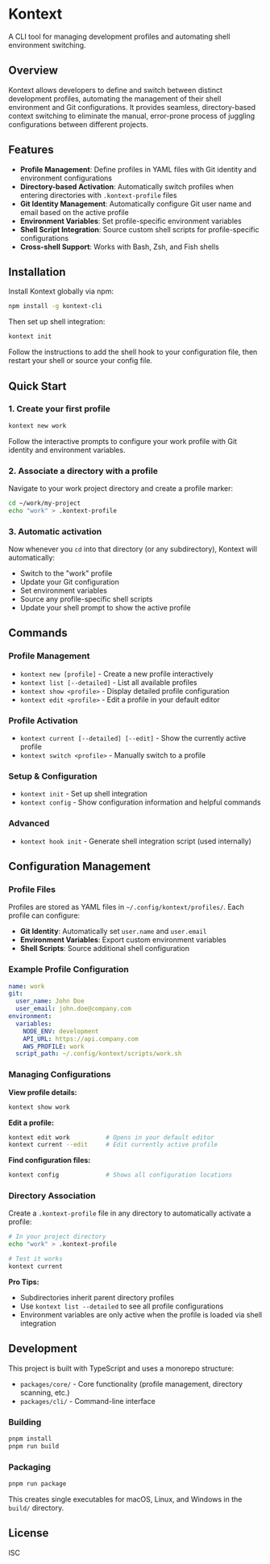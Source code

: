 # Kontext

A CLI tool for managing development profiles and automating shell environment switching.

## Overview

Kontext allows developers to define and switch between distinct development profiles, automating the management of their shell environment and Git configurations. It provides seamless, directory-based context switching to eliminate the manual, error-prone process of juggling configurations between different projects.

## Features

- **Profile Management**: Define profiles in YAML files with Git identity and environment configurations
- **Directory-based Activation**: Automatically switch profiles when entering directories with `.kontext-profile` files
- **Git Identity Management**: Automatically configure Git user name and email based on the active profile
- **Environment Variables**: Set profile-specific environment variables
- **Shell Script Integration**: Source custom shell scripts for profile-specific configurations
- **Cross-shell Support**: Works with Bash, Zsh, and Fish shells

## Installation

Install Kontext globally via npm:

```bash
npm install -g kontext-cli
```

Then set up shell integration:

```bash
kontext init
```

Follow the instructions to add the shell hook to your configuration file, then restart your shell or source your config file.

## Quick Start

### 1. Create your first profile

```bash
kontext new work
```

Follow the interactive prompts to configure your work profile with Git identity and environment variables.

### 2. Associate a directory with a profile

Navigate to your work project directory and create a profile marker:

```bash
cd ~/work/my-project
echo "work" > .kontext-profile
```

### 3. Automatic activation

Now whenever you `cd` into that directory (or any subdirectory), Kontext will automatically:
- Switch to the "work" profile
- Update your Git configuration
- Set environment variables
- Source any profile-specific shell scripts
- Update your shell prompt to show the active profile

## Commands

### Profile Management
- `kontext new [profile]` - Create a new profile interactively
- `kontext list [--detailed]` - List all available profiles
- `kontext show <profile>` - Display detailed profile configuration
- `kontext edit <profile>` - Edit a profile in your default editor

### Profile Activation
- `kontext current [--detailed] [--edit]` - Show the currently active profile
- `kontext switch <profile>` - Manually switch to a profile

### Setup & Configuration
- `kontext init` - Set up shell integration
- `kontext config` - Show configuration information and helpful commands

### Advanced
- `kontext hook init` - Generate shell integration script (used internally)

## Configuration Management

### Profile Files
Profiles are stored as YAML files in `~/.config/kontext/profiles/`. Each profile can configure:

- **Git Identity**: Automatically set `user.name` and `user.email`
- **Environment Variables**: Export custom environment variables
- **Shell Scripts**: Source additional shell configuration

### Example Profile Configuration

```yaml
name: work
git:
  user_name: John Doe
  user_email: john.doe@company.com
environment:
  variables:
    NODE_ENV: development
    API_URL: https://api.company.com
    AWS_PROFILE: work
  script_path: ~/.config/kontext/scripts/work.sh
```

### Managing Configurations

**View profile details:**
```bash
kontext show work
```

**Edit a profile:**
```bash
kontext edit work          # Opens in your default editor
kontext current --edit     # Edit currently active profile
```

**Find configuration files:**
```bash
kontext config             # Shows all configuration locations
```

### Directory Association

Create a `.kontext-profile` file in any directory to automatically activate a profile:

```bash
# In your project directory
echo "work" > .kontext-profile

# Test it works
kontext current
```

**Pro Tips:**
- Subdirectories inherit parent directory profiles
- Use `kontext list --detailed` to see all profile configurations
- Environment variables are only active when the profile is loaded via shell integration

## Development

This project is built with TypeScript and uses a monorepo structure:

- `packages/core/` - Core functionality (profile management, directory scanning, etc.)
- `packages/cli/` - Command-line interface

### Building

```bash
pnpm install
pnpm run build
```

### Packaging

```bash
pnpm run package
```

This creates single executables for macOS, Linux, and Windows in the `build/` directory.

## License

ISC